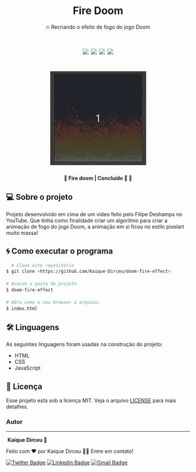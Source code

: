<h1 align="center"> Fire Doom </h1>

<p align="center">🔥 Recriando o efeito de fogo do jogo Doom</p>

<h1 align="center">
  <img src="https://img.shields.io/bower/l/f" />
  <img src="https://img.shields.io/github/stars/Kaique-Dirceu/doom-fire-effect" />
  <img src="https://img.shields.io/github/forks/Kaique-Dirceu/doom-fire-effect" />
  <img src="https://img.shields.io/github/issues/Kaique-Dirceu/doom-fire-effect" />
</h1>

<h1 align="center">
  <img alt="fire" title="fire" src="./img/fire_doom.gif" />
</h1>

<h4 align="center"> 
	🚧  Fire doom | Concluído 🚀 🚧
</h4>

## 💻 Sobre o projeto

Projeto desenvolvido em cima de um video feito pelo Filipe Deshamps no YouTube. Que tinha como finalidade criar um algoritmo para
criar a animação de fogo do jogo Doom, a animação em si ficou no estilo pixelart muito massa!

## 🌀 Como executar o programa

```bash
  # Clone este repositório
$ git clone <https://github.com/Kaique-Dirceu/doom-fire-effect>

# Acesse a pasta do projeto 
$ doom-fire-effect

# Abra como o seu browser o arquivo:
$ index.html

```


## 🛠 Linguagens 

As seguintes linguagens foram usadas na construção do projeto:

-  HTML
-  CSS
-  JavaScript

## 📄 Licença

Esse projeto está sob a licença MIT. Veja o arquivo [LICENSE](LICENSE) para mais detalhes.


### Autor
---
<a>
 <img style="border-radius: 50%;" src="https://avatars2.githubusercontent.com/u/62772972?s=460&u=10fdf31e61b1c2a2c0d556123a91d1e486cb567a&v=4" width="100px;" alt=""/>
<b>Kaique Dirceu 🚀</b>

Feito com ❤️ por Kaique Dirceu 👋🏽 Entre em contato!

[![Twitter Badge](https://img.shields.io/badge/-@Kaique_dirceu-1ca0f1?style=flat-square&labelColor=1ca0f1&logo=twitter&logoColor=white&link=https://twitter.com/Kaique_dirceu)](https://twitter.com/Kaique_dirceu)  [![Linkedin Badge](https://img.shields.io/badge/-Kaique-blue?style=flat-square&logo=Linkedin&logoColor=white&link=https://www.linkedin.com/in/kaique-dirceu-8863731a6/)](https://www.linkedin.com/in/kaique-dirceu/)   [![Gmail Badge](https://img.shields.io/badge/-contatokaiquedirceu@gmail.com-c14438?style=flat-square&logo=Gmail&logoColor=white&link=mailto:dirceukaique@gmail.com)](mailto:contatokaiquedirceu@gmail.com)
